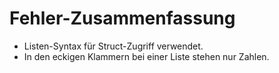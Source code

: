 # Fehler-Zusammenfassung

- Listen-Syntax für Struct-Zugriff verwendet.
- In den eckigen Klammern bei einer Liste stehen nur Zahlen.
